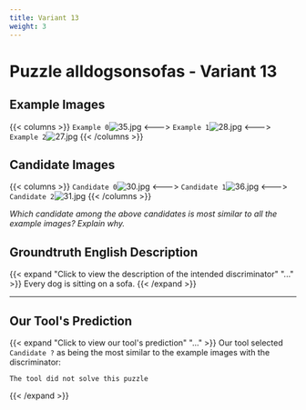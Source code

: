 ```yaml
---
title: Variant 13
weight: 3
---
```


# Puzzle alldogsonsofas - Variant 13

## Example Images
{{< columns >}}
`Example 0`![35.jpg](/natscene-data/images/35.jpg)
<--->
`Example 1`![28.jpg](/natscene-data/images/28.jpg)
<--->
`Example 2`![27.jpg](/natscene-data/images/27.jpg)
{{< /columns >}}

## Candidate Images
{{< columns >}}
`Candidate 0`![30.jpg](/natscene-data/images/30.jpg)
<--->
`Candidate 1`![36.jpg](/natscene-data/images/36.jpg)
<--->
`Candidate 2`![31.jpg](/natscene-data/images/31.jpg)
{{< /columns >}}

*Which candidate among the above candidates is most similar to all the example images? Explain why.*

## Groundtruth English Description

{{< expand "Click to view the description of the intended discriminator" "..." >}}
Every dog is sitting on a sofa.
{{< /expand >}}

---



## Our Tool's Prediction

{{< expand "Click to view our tool's prediction" "..." >}}
Our tool selected `Candidate ?` as being the most similar to the example images with the discriminator:
```plaintext
The tool did not solve this puzzle
```
{{< /expand >}}
